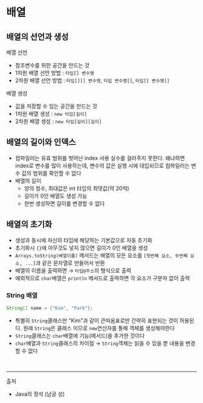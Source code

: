 # 배열

## 배열의 선언과 생성

배열 선언
- 참조변수를 위한 공간을 만드는 것
- 1차원 배열 선언 방법 : `타입[] 변수명`
- 2차원 배열 선언 방법 : `타입[][] 변수명`, `타입 변수명[]`, `타입[] 변수명[]`

배열 생성

- 값을 저장할 수 있는 공간을 만드는 것
- 1차원 배열 생성 : `new 타입[길이]`
- 2차원 배열 생성 : `new 타입[길이][길이]`

## 배열의 길이와 인덱스

- 컴파일러는 유효 범위를 벗어난 index 사용 실수를 걸러주지 못한다. 왜냐하면 index로 변수를 많이 사용하는데, 변수의 값은 실행 시에 대입되므로 컴파일러는 변수 값의 범위를 확인할 수 없다
- 배열의 길이
  - 양의 정수, 최대값은 int 타입의 최댓값(약 20억)
  - 길이가 0인 배열도 생성 가능
  - 한번 생성하면 길이를 변경할 수 없다

## 배열의 초기화

- 생성과 동시에 자신의 타입에 해당하는 기본값으로 자동 초기화
- 초기화시 `{}`에 아무것도 넣지 않으면 길이가 0인 배열을 생성
- `Arrays.toString(배열이름)` 메서드는 배열의 모든 요소를 `[첫번째 요소, 두번째 요소, ...]`과 같은 문자열로 만들어서 반환
- 배열의 이름을 출력하면 → `타입@주소`의 형식으로 출력
- 예외적으로 `char`배열은 `println` 메서드로 출력하면 각 요소가 구분자 없이 출력

### String 배열

```java
String[] name = {"Kim", "Park"};
```

- 특별히 `String`클래스만 "Kim"과 같이 큰따옴표로만 간략히 표현되는 것이 허용된다. 원래 `String`은 클래스 이므로 `new`연산자를 통해 객체를 생성해야한다
- `String`클래스는 `char`배열에 기능(메서드)을 추가한 것이다
- `char`배열과 `String`클래스의 차이점 → `String`객체는 읽을 수 있을 뿐 내용을 변경할 수 없다

<br/>

---
출처
- Java의 정석 (남궁 성)